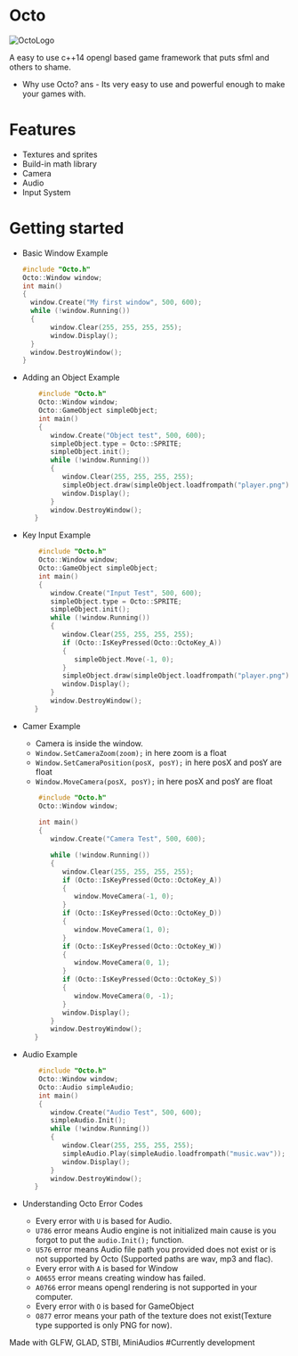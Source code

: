 # Octo

![OctoLogo](https://github.com/syntaxsamuraii/Octo/assets/115278697/21f07170-7c63-4610-a7ed-cb9e28db52f9)


A easy to use c++14 opengl based game framework that puts sfml and others to shame.

* Why use Octo?
ans - Its very easy to use and powerful enough to make your games with.

# Features
  * Textures and sprites
  * Build-in math library
  * Camera
  * Audio
  * Input System

# Getting started
  * Basic Window Example
    ```cpp
    #include "Octo.h"
    Octo::Window window;
    int main()
    {
      window.Create("My first window", 500, 600);
      while (!window.Running())
      {
           window.Clear(255, 255, 255, 255);
           window.Display();
      }
      window.DestroyWindow();
    }
    ```
 * Adding an Object Example
   ```cpp
       #include "Octo.h"
       Octo::Window window;
       Octo::GameObject simpleObject;
       int main()
       {
          window.Create("Object test", 500, 600);
          simpleObject.type = Octo::SPRITE;
          simpleObject.init();
          while (!window.Running())
          {
             window.Clear(255, 255, 255, 255);
             simpleObject.draw(simpleObject.loadfrompath("player.png"));
             window.Display();
          }
          window.DestroyWindow();
      }
   ```
* Key Input Example
   ```cpp
       #include "Octo.h"
       Octo::Window window;
       Octo::GameObject simpleObject;
       int main()
       {
          window.Create("Input Test", 500, 600);
          simpleObject.type = Octo::SPRITE;
          simpleObject.init();
          while (!window.Running())
          {
             window.Clear(255, 255, 255, 255);
             if (Octo::IsKeyPressed(Octo::OctoKey_A))
             {
                simpleObject.Move(-1, 0);
             }
             simpleObject.draw(simpleObject.loadfrompath("player.png"));
             window.Display();
          }
          window.DestroyWindow();
      }
   ```
* Camer Example
  - Camera is inside the window.
  - ```Window.SetCameraZoom(zoom);``` in here zoom is a float
  - ```Window.SetCameraPosition(posX, posY);``` in here posX and posY are float
  - ```Window.MoveCamera(posX, posY);``` in here posX and posY are float

   ```cpp
       #include "Octo.h"
       Octo::Window window;
            
       int main()
       {
          window.Create("Camera Test", 500, 600);

          while (!window.Running())
          {
             window.Clear(255, 255, 255, 255);
             if (Octo::IsKeyPressed(Octo::OctoKey_A))
             {
                window.MoveCamera(-1, 0);
             }
             if (Octo::IsKeyPressed(Octo::OctoKey_D))
             {
                window.MoveCamera(1, 0);
             }
             if (Octo::IsKeyPressed(Octo::OctoKey_W))
             {
                window.MoveCamera(0, 1);
             }
             if (Octo::IsKeyPressed(Octo::OctoKey_S))
             {
                window.MoveCamera(0, -1);
             }
             window.Display();
          }
          window.DestroyWindow();
      }
   ```
 * Audio Example
   ```cpp
       #include "Octo.h"
       Octo::Window window;
       Octo::Audio simpleAudio;
       int main()
       {
          window.Create("Audio Test", 500, 600);
          simpleAudio.Init();
          while (!window.Running())
          {
             window.Clear(255, 255, 255, 255);
             simpleAudio.Play(simpleAudio.loadfrompath("music.wav")); //Audio Types supported are wav, mp3 and flac
             window.Display();
          }
          window.DestroyWindow();
      }
   ```
* Understanding Octo Error Codes
  - Every error with ```U``` is based for Audio.
  - ```U786``` error means Audio engine is not initialized main cause is you forgot to put the ```audio.Init();``` function.
  - ```U576``` error means Audio file path you provided does not exist or is not supported by Octo (Supported paths are wav, mp3 and flac).
  - Every error with ```A``` is based for Window
  - ```A0655``` error means creating window has failed.
  - ```A0766``` error means opengl rendering is not supported in your computer.
  - Every error with ```O``` is based for GameObject
  - ```O877``` error means your path of the texture does not exist(Texture type supported is only PNG for now).


Made with GLFW, GLAD, STBI, MiniAudios
#Currently development
